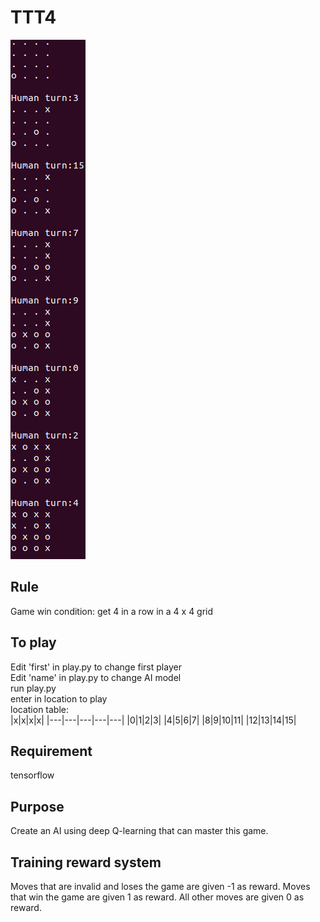 # TTT4
![output_img](images/example.png)

Rule
------
Game win condition: get 4 in a row in a 4 x 4 grid

To play
------
Edit 'first' in play.py to change first player\
Edit 'name' in play.py to change AI model\
run play.py\
enter in location to play\
location table:\
|x|x|x|x|
|---|---|---|---|---|
|0|1|2|3|
|4|5|6|7|
|8|9|10|11|
|12|13|14|15|

Requirement
------
tensorflow

Purpose
------
Create an AI using deep Q-learning that can master this game.

Training reward system
------
Moves that are invalid and loses the game are given -1 as reward. Moves that win the game are given 1 as reward. All other moves are given 0 as reward.
